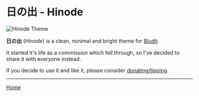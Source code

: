 # 日の出 - Hinode
![Hinode Theme](https://paulglushak.com/flag-hinode.png)

**日の出** (*Hinode*) is a clean, minimal and bright theme for [Bludit](https://www.bludit.com/).

It started it's life as a commission which fell through, so I've decided to share it with everyone instead.

If you decide to use it and like it, please consider [donating/tipping](https://ko-fi.com/hxii_).

---

[Home](https://paulglushak.com/hinode)